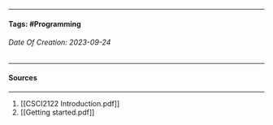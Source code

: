 __________________________________________________________________________
#### **Tags:** #Programming
###### *Date Of Creation: 2023-09-24*
__________________________________________________________________________

#### Sources
__________________________________________________________________________
1. [[CSCI2122 Introduction.pdf]]
2. [[Getting started.pdf]]